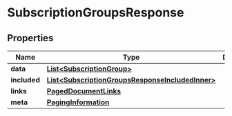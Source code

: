 

# SubscriptionGroupsResponse


## Properties

| Name | Type | Description | Notes |
|------------ | ------------- | ------------- | -------------|
|**data** | [**List&lt;SubscriptionGroup&gt;**](SubscriptionGroup.md) |  |  |
|**included** | [**List&lt;SubscriptionGroupsResponseIncludedInner&gt;**](SubscriptionGroupsResponseIncludedInner.md) |  |  [optional] |
|**links** | [**PagedDocumentLinks**](PagedDocumentLinks.md) |  |  |
|**meta** | [**PagingInformation**](PagingInformation.md) |  |  [optional] |



